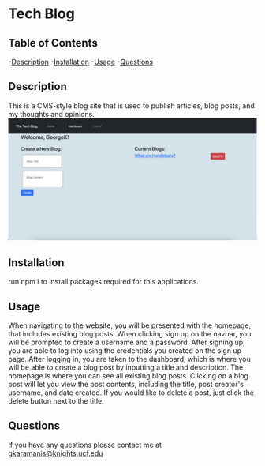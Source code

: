 # Tech Blog

## Table of Contents
-[Description](#description)
-[Installation](#installation)
-[Usage](#usage)
-[Questions](#questions)

## Description
This is a CMS-style blog site that is used to publish articles, blog posts, and my thoughts and opinions.
![Tech Blog](/public/images/tech-blog-screenshot.png "Tech Blog Screenshot")

## Installation
run npm i to install packages required for this applications.

## Usage
When navigating to the website, you will be presented with the homepage, that includes existing blog posts. When clicking sign up on the navbar, you will be prompted to create a username and a password. After signing up, you are able to log into using the credentials you created on the sign up page. After logging in, you are taken to the dashboard, which is where you will be able to create a blog post by inputting a title and description. The homepage is where you can see all existing blog posts. Clicking on a blog post will let you view the post contents, including the title, post creator's username, and date created. If you would like to delete a post, just click the delete button next to the title. 

## Questions
If you have any questions please contact me at [gkaramanis@knights.ucf.edu](mailto:gkaramanis@knights.ucf.edu)